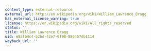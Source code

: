 ```yaml
---
content_type: external-resource
external_url: http://en.wikipedia.org/wiki/William_Lawrence_Bragg
has_external_license_warning: true
license: https://en.wikipedia.org/wiki/All_rights_reserved
status: ''
title: William Lawrence Bragg
uid: e8afb4c4-b2bd-42e7-9f98-886457db1114
wayback_url: ''
---
```

